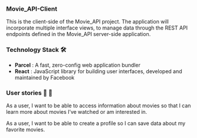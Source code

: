 ### Movie_API-Client
This is the client-side of the Movie_API project. The application will incorporate multiple interface views, to manage data through the REST API endpoints defined in the Movie_API server-side application.

### Technology Stack 🛠️
- **Parcel** : A fast, zero-config web application bundler
- **React** : JavaScript library for building user interfaces, developed and maintained by Facebook

### User stories 💃 🕺
As a user, I want to be able to access information about movies so that I can learn more about movies I’ve watched or am interested in.

As a user, I want to be able to create a profile so I can save data about my favorite movies.

